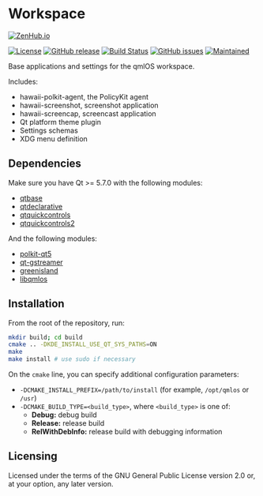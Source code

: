 Workspace
=========

[![ZenHub.io](https://img.shields.io/badge/supercharged%20by-zenhub.io-blue.svg)](https://zenhub.io)

[![License](https://img.shields.io/badge/license-GPLv2.0%2B-blue.svg)](https://www.gnu.org/licenses/old-licenses/gpl-2.0.html)
[![GitHub release](https://img.shields.io/github/release/qmlos/workspace.svg)](https://github.com/qmlos/workspace)
[![Build Status](https://travis-ci.org/qmlos/workspace.svg?branch=develop)](https://travis-ci.org/qmlos/workspace)
[![GitHub issues](https://img.shields.io/github/issues/qmlos/workspace.svg)](https://github.com/qmlos/workspace/issues)
[![Maintained](https://img.shields.io/maintenance/yes/2016.svg)](https://github.com/qmlos/workspace/commits/develop)

Base applications and settings for the qmlOS workspace.

Includes:

* hawaii-polkit-agent, the PolicyKit agent
* hawaii-screenshot, screenshot application
* hawaii-screencap, screencast application
* Qt platform theme plugin
* Settings schemas
* XDG menu definition

## Dependencies

Make sure you have Qt >= 5.7.0 with the following modules:

 * [qtbase](http://code.qt.io/cgit/qt/qtbase.git)
 * [qtdeclarative](http://code.qt.io/cgit/qt/qtdeclarative.git)
 * [qtquickcontrols](http://code.qt.io/cgit/qt/qtquickcontrols.git)
 * [qtquickcontrols2](http://code.qt.io/cgit/qt/qtquickcontrols2.git)

And the following modules:

 * [polkit-qt5](http://quickgit.kde.org/?p=polkit-qt-1.git)
 * [qt-gstreamer](https://cgit.freedesktop.org/gstreamer/qt-gstreamer)
 * [greenisland](https://github.com/greenisland/greenisland.git)
 * [libqmlos](https://github.com/qmlos/libqmlos.git)

## Installation

From the root of the repository, run:

```sh
mkdir build; cd build
cmake .. -DKDE_INSTALL_USE_QT_SYS_PATHS=ON
make
make install # use sudo if necessary
```

On the `cmake` line, you can specify additional configuration parameters:

 * `-DCMAKE_INSTALL_PREFIX=/path/to/install` (for example, `/opt/qmlos` or `/usr`)
 * `-DCMAKE_BUILD_TYPE=<build_type>`, where `<build_type>` is one of:
   * **Debug:** debug build
   * **Release:** release build
   * **RelWithDebInfo:** release build with debugging information

## Licensing

Licensed under the terms of the GNU General Public License version 2.0 or,
at your option, any later version.
